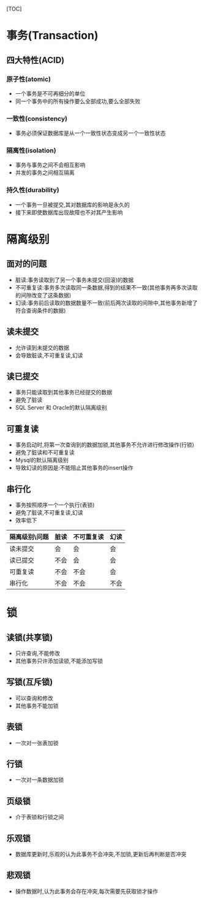 [TOC]

# 事务(Transaction)

## 四大特性(ACID)

### 原子性(atomic)

- 一个事务是不可再细分的单位
- 同一个事务中的所有操作要么全部成功,要么全部失败

### 一致性(consistency)

- 事务必须保证数据库是从一个一致性状态变成另一个一致性状态

### 隔离性(isolation)

- 事务与事务之间不会相互影响
- 并发的事务之间相互隔离

### 持久性(durability)

- 一个事务一旦被提交,其对数据库的影响是永久的
- 接下来即使数据库出现故障也不对其产生影响



# 隔离级别

## 面对的问题

- 脏读:事务读取到了另一个事务未提交(回滚)的数据
- 不可重复读:事务多次读取同一条数据,得到的结果不一致(其他事务再多次读取的间隙改变了这条数据)
- 幻读:事务前后读取的数据数量不一致(前后两次读取的间隙中,其他事务新增了符合查询条件的数据)

## 读未提交

- 允许读到未提交的数据
- 会导致脏读,不可重复读,幻读

## 读已提交

- 事务只能读取到其他事务已经提交的数据
- 避免了脏读
- SQL Server 和 Oracle的默认隔离级别

## 可重复读

- 事务启动时,将第一次查询到的数据加锁,其他事务不允许进行修改操作(行锁)
- 避免了脏读和不可重复读
- Mysql的默认隔离级别
- 导致幻读的原因是:不能阻止其他事务的insert操作

## 串行化

- 事务按照顺序一个一个执行(表锁)
- 避免了脏读,不可重复读,幻读
- 效率低下



| 隔离级别\问题 | 脏读 | 不可重复读 | 幻读 |
| ------------- | ---- | ---------- | ---- |
| 读未提交      | 会   | 会         | 会   |
| 读已提交      | 不会 | 会         | 会   |
| 可重复读      | 不会 | 不会       | 会   |
| 串行化        | 不会 | 不会       | 不会 |



# 锁

## 读锁(共享锁)

- 只许查询,不能修改
- 其他事务只许添加读锁,不能添加写锁

## 写锁(互斥锁)

- 可以查询和修改
- 其他事务不能加锁

## 表锁

- 一次对一张表加锁

## 行锁

- 一次对一条数据加锁

## 页级锁

- 介于表锁和行锁之间

## 乐观锁

- 数据库更新时,乐观的认为此事务不会冲突,不加锁,更新后再判断是否冲突

## 悲观锁

- 操作数据时,认为此事务会存在冲突,每次需要先获取锁才操作